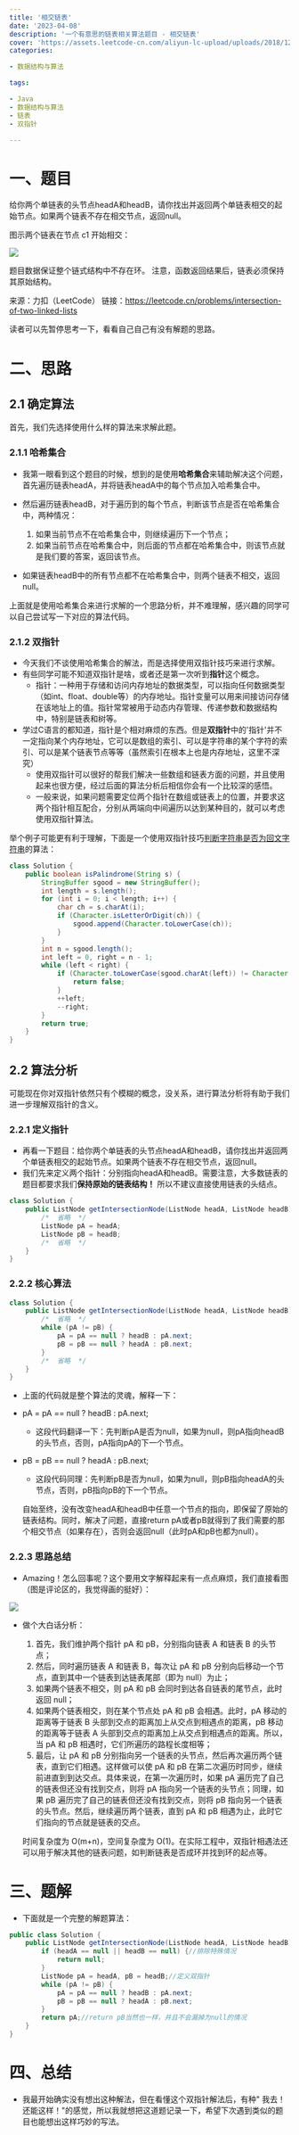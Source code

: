 ```yaml
---
title: '相交链表'
date: '2023-04-08'
description: '一个有意思的链表相关算法题目 - 相交链表'
cover: 'https://assets.leetcode-cn.com/aliyun-lc-upload/uploads/2018/12/14/160_statement.png'
categories:

- 数据结构与算法

tags:

- Java
- 数据结构与算法
- 链表
- 双指针

---
```


# 一、题目

给你两个单链表的头节点headA和headB，请你找出并返回两个单链表相交的起始节点。如果两个链表不存在相交节点，返回null。

图示两个链表在节点 c1 开始相交：

<img src="https://assets.leetcode-cn.com/aliyun-lc-upload/uploads/2018/12/14/160_statement.png">

题目数据保证整个链式结构中不存在环。
注意，函数返回结果后，链表必须保持其原始结构。

来源：力扣（LeetCode）
链接：https://leetcode.cn/problems/intersection-of-two-linked-lists

读者可以先暂停思考一下，看看自己自己有没有解题的思路。

# 二、思路

## 2.1 确定算法

首先，我们先选择使用什么样的算法来求解此题。

### 2.1.1 哈希集合

- 我第一眼看到这个题目的时候，想到的是使用**哈希集合**来辅助解决这个问题，首先遍历链表headA，并将链表headA中的每个节点加入哈希集合中。
- 然后遍历链表headB，对于遍历到的每个节点，判断该节点是否在哈希集合中，两种情况：
    1. 如果当前节点不在哈希集合中，则继续遍历下一个节点；
    2. 如果当前节点在哈希集合中，则后面的节点都在哈希集合中，则该节点就是我们要的答案，返回该节点。

- 如果链表headB中的所有节点都不在哈希集合中，则两个链表不相交，返回null。

上面就是使用哈希集合来进行求解的一个思路分析，并不难理解，感兴趣的同学可以自己尝试写一下对应的算法代码。

### 2.1.2 双指针

- 今天我们不谈使用哈希集合的解法，而是选择使用双指针技巧来进行求解。
- 有些同学可能不知道双指针是啥，或者还是第一次听到**指针**这个概念。
    - 指针：一种用于存储和访问内存地址的数据类型，可以指向任何数据类型（如int、float、double等）的内存地址。指针变量可以用来间接访问存储在该地址上的值。指针常常被用于动态内存管理、传递参数和数据结构中，特别是链表和树等。
- 学过C语言的都知道，指针是个相对麻烦的东西。但是**双指针**中的'指针'并不一定指向某个内存地址，它可以是数组的索引、可以是字符串的某个字符的索引、可以是某个链表节点等等（虽然索引在根本上也是内存地址，这里不深究）
    - 使用双指针可以很好的帮我们解决一些数组和链表方面的问题，并且使用起来也很方便，经过后面的算法分析后相信你会有一个比较深的感悟。
    - 一般来说，如果问题需要定位两个指针在数组或链表上的位置，并要求这两个指针相互配合，分别从两端向中间遍历以达到某种目的，就可以考虑使用双指针算法。

举个例子可能更有利于理解，下面是一个使用双指针技巧[判断字符串是否为回文字符串](https://leetcode.cn/problems/valid-palindrome/)的算法：

```java
class Solution {
    public boolean isPalindrome(String s) {
        StringBuffer sgood = new StringBuffer();
        int length = s.length();
        for (int i = 0; i < length; i++) {
            char ch = s.charAt(i);
            if (Character.isLetterOrDigit(ch)) {
                sgood.append(Character.toLowerCase(ch));
            }
        }
        int n = sgood.length();
        int left = 0, right = n - 1;
        while (left < right) {
            if (Character.toLowerCase(sgood.charAt(left)) != Character.toLowerCase(sgood.charAt(right))) {
                return false;
            }
            ++left;
            --right;
        }
        return true;
    }
}
```

## 2.2 算法分析

可能现在你对双指针依然只有个模糊的概念，没关系，进行算法分析将有助于我们进一步理解双指针的含义。

### 2.2.1 定义指针

- 再看一下题目：给你两个单链表的头节点headA和headB，请你找出并返回两个单链表相交的起始节点。如果两个链表不存在相交节点，返回null。
- 我们先来定义两个指针：分别指向headA和headB。需要注意，大多数链表的题目都要求我们**保持原始的链表结构！** 所以不建议直接使用链表的头结点。

```java
class Solution {
    public ListNode getIntersectionNode(ListNode headA, ListNode headB) {
        /*  省略  */
        ListNode pA = headA;
        ListNode pB = headB;
        /*  省略  */
    }
}
```

### 2.2.2 核心算法

```java
class Solution {
    public ListNode getIntersectionNode(ListNode headA, ListNode headB) {
        /*  省略  */
        while (pA != pB) {
            pA = pA == null ? headB : pA.next;
            pB = pB == null ? headA : pB.next;
        }
        /*  省略  */
    }
}
```

- 上面的代码就是整个算法的灵魂，解释一下：
- pA = pA == null ? headB : pA.next;
    - 这段代码翻译一下：先判断pA是否为null，如果为null，则pA指向headB的头节点，否则，pA指向pA的下一个节点。
- pB = pB == null ? headA : pB.next;
    - 这段代码同理：先判断pB是否为null，如果为null，则pB指向headA的头节点，否则，pB指向pB的下一个节点。

  自始至终，没有改变headA和headB中任意一个节点的指向，即保留了原始的链表结构。同时，解决了问题，直接return pA或者pB就得到了我们需要的那个相交节点（如果存在），否则会返回null（此时pA和pB也都为null）。

### 2.2.3 思路总结

- Amazing！怎么回事呢？这个要用文字解释起来有一点点麻烦，我们直接看图（图是评论区的，我觉得画的挺好）：

<img src="https://www.helloimg.com/images/2023/07/20/oAWrsv.png">

- 做个大白话分析：
    1. 首先，我们维护两个指针 pA 和 pB，分别指向链表 A 和链表 B 的头节点；
    2. 然后，同时遍历链表 A 和链表 B，每次让 pA 和 pB 分别向后移动一个节点，直到其中一个链表到达链表尾部（即为 null）为止；
    3. 如果两个链表不相交，则 pA 和 pB 会同时到达各自链表的尾节点，此时返回 null；
    4. 如果两个链表相交，则在某个节点处 pA 和 pB 会相遇。此时，pA 移动的距离等于链表 B 头部到交点的距离加上从交点到相遇点的距离，pB 移动的距离等于链表 A 头部到交点的距离加上从交点到相遇点的距离。所以，当 pA 和
       pB 相遇时，它们所遍历的路程长度相等；
    5. 最后，让 pA 和 pB 分别指向另一个链表的头节点，然后再次遍历两个链表，直到它们相遇。这样做可以使 pA 和 pB 在第二次遍历时同步，继续前进直到到达交点。具体来说，在第一次遍历时，如果 pA
       遍历完了自己的链表但还没有找到交点，则将 pA 指向另一个链表的头节点；同理，如果 pB 遍历完了自己的链表但还没有找到交点，则将 pB 指向另一个链表的头节点。然后，继续遍历两个链表，直到 pA 和 pB
       相遇为止，此时它们指向的节点就是链表的交点。

  时间复杂度为 O(m+n)，空间复杂度为 O(1)。在实际工程中，双指针相遇法还可以用于解决其他的链表问题，如判断链表是否成环并找到环的起点等。

# 三、题解

- 下面就是一个完整的解题算法：

```Java
public class Solution {
    public ListNode getIntersectionNode(ListNode headA, ListNode headB) {
        if (headA == null || headB == null) {//排除特殊情况
            return null;
        }
        ListNode pA = headA, pB = headB;//定义双指针
        while (pA != pB) {
            pA = pA == null ? headB : pA.next;
            pB = pB == null ? headA : pB.next;
        }
        return pA;//return pB当然也一样，并且不会漏掉为null的情况
    }
}
```

# 四、总结

- 我最开始确实没有想出这种解法，但在看懂这个双指针解法后，有种" 我去！还能这样！"的感觉，所以我就想把这道题记录一下，希望下次遇到类似的题目也能想出这样巧妙的写法。